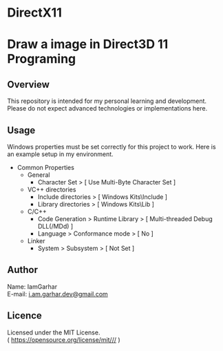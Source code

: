 # DirectX11

# Draw a image in Direct3D 11 Programing


## Overview
This repository is intended for my personal learning and development.\
Please do not expect advanced technologies or implementations here.

## Usage
Windows properties must be set correctly for this project to work.
Here is an example setup in my environment.
- Common Properties
  - General
    - Character Set > [ Use Multi-Byte Character Set ]
  - VC++ directories
    - Include directories > [ Windows Kits\Include ]
    - Library directories > [ Windows Kits\Lib ]
  - C/C++
    - Code Generation > Runtime Library > [ Multi-threaded Debug DLL(/MDd) ]
    - Language > Conformance mode > [ No ]
  - Linker
    -  System > Subsystem > [ Not Set ]
  
## Author
Name: IamGarhar\
E-mail: i.am.garhar.dev@gmail.com

## Licence
Licensed under the MIT License.\
( https://opensource.org/license/mit/// )
